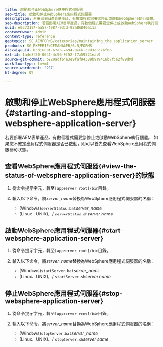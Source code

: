```yaml
---
title: 啟動和停止WebSphere應用程式伺服器
seo-title: 啟動和停止WebSphere應用程式伺服器
description: 若要部署AEM表單產品，有數個程式需要您停止或啟動WebSphere執行個體。 本文檔介紹如何啟動和停止WebSphere應用程式伺服器。
seo-description: 若要部署AEM表單產品，有數個程式需要您停止或啟動WebSphere執行個體。 本文檔介紹如何啟動和停止WebSphere應用程式伺服器。
uuid: e0373197-aa57-4087-933d-92a86840a11a
contentOwner: admin
content-type: reference
geptopics: SG_AEMFORMS/categories/maintaining_the_application_server
products: SG_EXPERIENCEMANAGER/6.5/FORMS
discoiquuid: bcd16691-67ab-4694-9e6b-c9d3e0c7bf0b
exl-id: 1a4e8f20-0644-4c96-9f52-f7a59521eac9
source-git-commit: b220adf6fa3e9faf94389b9a9416b7fca2f89d9d
workflow-type: tm+mt
source-wordcount: '227'
ht-degree: 0%

---
```


# 啟動和停止WebSphere應用程式伺服器{#starting-and-stopping-websphere-application-server}

若要部署AEM表單產品，有數個程式需要您停止或啟動WebSphere執行個體。 如果您不確定應用程式伺服器是否已啟動，則可以首先查看WebSphere應用程式伺服器的狀態。

## 查看WebSphere應用程式伺服器{#view-the-status-of-websphere-application-server}的狀態

1. 從命令提示字元，轉至`[appserver root]/bin`目錄。
1. 輸入以下命令，將&#x200B;*server_name*&#x200B;替換為WebSphere應用程式伺服器的名稱：

   * (Windows)`serverStatus.bat`*server_name*
   * (Linux、UNIX)。/ `serverStatus.sh`*server name*

## 啟動WebSphere應用程式伺服器{#start-websphere-application-server}

1. 從命令提示字元，轉至`[appserver root]/bin`目錄。
1. 輸入以下命令，將&#x200B;*server_name*&#x200B;替換為WebSphere應用程式伺服器的名稱：

   * (Windows)`startServer.bat`*server_name*
   * (Linux、UNIX)。/ `startServer.sh`*server name*

## 停止WebSphere應用程式伺服器{#stop-websphere-application-server}

1. 從命令提示字元，轉至`[appserver root]/bin`目錄。
1. 輸入以下命令，將&#x200B;*server_name*&#x200B;替換為WebSphere應用程式伺服器的名稱：

   * (Windows)`stopServer.bat`*server_name*
   * (Linux、UNIX)。/ `stopServer.sh`*server name*
